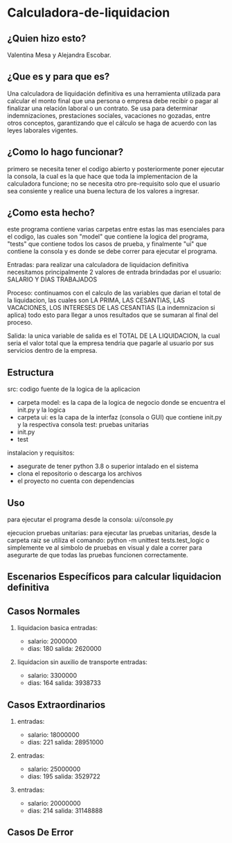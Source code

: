 # Calculadora-de-liquidacion

## ¿Quien hizo esto?
Valentina Mesa y Alejandra Escobar.

## ¿Que es y para que es?
Una calculadora de liquidación definitiva es una herramienta utilizada para calcular el monto final que una persona o empresa debe recibir o pagar al finalizar una relación laboral o un contrato. Se usa para determinar indemnizaciones, prestaciones sociales, vacaciones no gozadas, entre otros conceptos, garantizando que el cálculo se haga de acuerdo con las leyes laborales vigentes.

## ¿Como lo hago funcionar?
primero se necesita tener el codigo abierto y posteriormente poner ejecutar la consola, la cual es la que hace que toda la implementacion de la calculadora funcione; no se necesita otro pre-requisito solo que el usuario sea consiente y realice una buena lectura de los valores a ingresar.

## ¿Como esta hecho?
este programa contiene varias carpetas entre estas las mas esenciales para el codigo, las cuales son "model" que contiene la logica del programa, "tests" que contiene todos los casos de prueba, y finalmente "ui" que contiene la consola y es donde se debe correr para ejecutar el programa.

Entradas: para realizar una calculadora de liquidacion definitiva necesitamos principalmente 2 valores de entrada brindadas por el usuario: SALARIO Y DIAS TRABAJADOS

Proceso: continuamos con el calculo de las variables que darian el total de la liquidacion, las cuales son LA PRIMA, LAS CESANTIAS, LAS VACACIONES, LOS INTERESES DE LAS CESANTIAS (La indemnizacion si aplica) todo esto 
para llegar a unos resultados que se sumaran al final del proceso.

Salida: la unica variable de salida es el TOTAL DE LA LIQUIDACION, la cual seria el valor total que la empresa tendria que pagarle al usuario por sus servicios dentro de la empresa.

## Estructura
src: codigo fuente de la logica de la aplicacion
 * carpeta model: es la capa de la logica de negocio donde se encuentra el init.py y la logica
 * carpeta ui: es la capa de la interfaz (consola o GUI) que contiene init.py y la respectiva consola
test: pruebas unitarias
 * init.py
 * test

instalacion y requisitos: 
* asegurate de tener python 3.8 o superior intalado en el sistema
* clona el repositorio o descarga los archivos
* el proyecto no cuenta con dependencias

## Uso
para ejecutar el programa desde la consola: ui/console.py

ejecucion pruebas unitarias: 
para ejecutar las pruebas unitarias, desde la carpeta raiz se utiliza el comando: python -m unittest tests.test_logic o simplemente ve al simbolo de pruebas en visual y dale a correr para asegurarte de que todas las pruebas funcionen correctamente.


## Escenarios Específicos para calcular liquidacion definitiva

## Casos Normales
1. liquidacion basica
   entradas:
   * salario: 2000000
   * dias: 180
 salida: 2620000

2. liquidacion sin auxilio de transporte
   entradas:
   * salario: 3300000
   * dias: 164
 salida: 3938733

## Casos Extraordinarios
1. entradas:
   * salario: 18000000
   * dias: 221
 salida: 28951000

2. entradas:
   * salario: 25000000
   * dias: 195
 salida: 3529722

3. entradas:
   * salario: 20000000
   * dias: 214
 salida: 31148888

## Casos De Error



